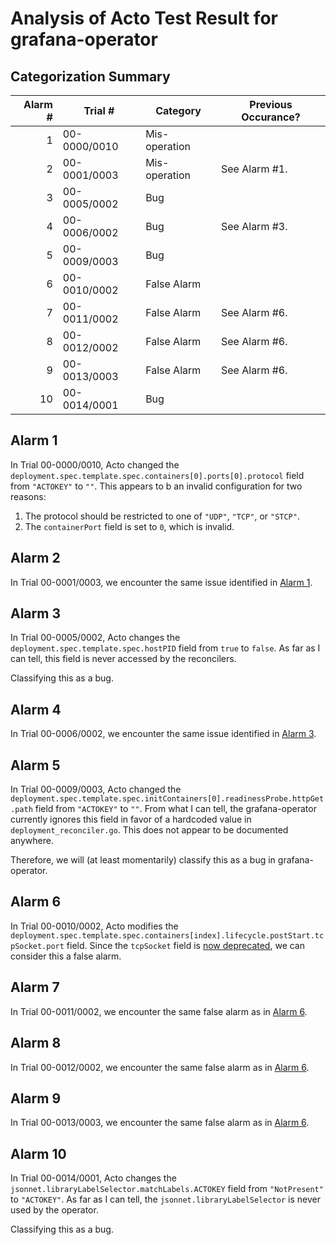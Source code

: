 # Analysis of Acto Test Result for grafana-operator

## Categorization Summary

| Alarm # | Trial #      | Category      | Previous Occurance? |
| ------: | ------------ | ------------- | ------------------- |
|       1 | 00-0000/0010 | Mis-operation |                     |
|       2 | 00-0001/0003 | Mis-operation | See Alarm #1.       |
|       3 | 00-0005/0002 | Bug           |                     |
|       4 | 00-0006/0002 | Bug           | See Alarm #3.       |
|       5 | 00-0009/0003 | Bug           |                     |
|       6 | 00-0010/0002 | False Alarm   |                     |
|       7 | 00-0011/0002 | False Alarm   | See Alarm #6.       |
|       8 | 00-0012/0002 | False Alarm   | See Alarm #6.       |
|       9 | 00-0013/0003 | False Alarm   | See Alarm #6.       |
|      10 | 00-0014/0001 | Bug           |                     |

## Alarm 1

In Trial 00-0000/0010, Acto changed the `deployment.spec.template.spec.containers[0].ports[0].protocol` field from `"ACTOKEY"` to `""`. This appears to b an invalid configuration for two reasons:
 1. The protocol should be restricted to one of `"UDP"`, `"TCP"`, or `"STCP"`.
 2. The `containerPort` field is set to `0`, which is invalid.

## Alarm 2

In Trial 00-0001/0003, we encounter the same issue identified in [Alarm 1](#alarm-1).

## Alarm 3

In Trial 00-0005/0002, Acto changes the `deployment.spec.template.spec.hostPID` field from `true` to `false`. As far as I can tell, this field is never accessed by the reconcilers.

Classifying this as a bug.

## Alarm 4 

In Trial 00-0006/0002, we encounter the same issue identified in [Alarm 3](#alarm-3).

## Alarm 5

In Trial 00-0009/0003, Acto changed the `deployment.spec.template.spec.initContainers[0].readinessProbe.httpGet.path` field from `"ACTOKEY"` to `""`. From what I can tell, the grafana-operator currently ignores this field in favor of a hardcoded value in `deployment_reconciler.go`. This does not appear to be documented anywhere.

Therefore, we will (at least momentarily) classify this as a bug in grafana-operator.

## Alarm 6

In Trial 00-0010/0002, Acto modifies the `deployment.spec.template.spec.containers[index].lifecycle.postStart.tcpSocket.port` field. Since the `tcpSocket` field is [now deprecated](https://grafana.github.io/grafana-operator/docs/api/#grafanaspecdeploymentspectemplatespeccontainersindexlifecyclepoststarttcpsocket), we can consider this a false alarm.

## Alarm 7

In Trial 00-0011/0002, we encounter the same false alarm as in [Alarm 6](#alarm-6).

## Alarm 8

In Trial 00-0012/0002, we encounter the same false alarm as in [Alarm 6](#alarm-6).

## Alarm 9

In Trial 00-0013/0003, we encounter the same false alarm as in [Alarm 6](#alarm-6).

## Alarm 10

In Trial 00-0014/0001, Acto changes the `jsonnet.libraryLabelSelector.matchLabels.ACTOKEY` field from `"NotPresent"` to `"ACTOKEY"`. As far as I can tell, the `jsonnet.libraryLabelSelector` is never used by the operator.

Classifying this as a bug.